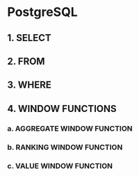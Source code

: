 # PostgreSQL

## 1. SELECT
## 2. FROM
## 3. WHERE
## 4. WINDOW FUNCTIONS
### a. AGGREGATE WINDOW FUNCTION
### b. RANKING WINDOW FUNCTION
### c. VALUE WINDOW FUNCTION
